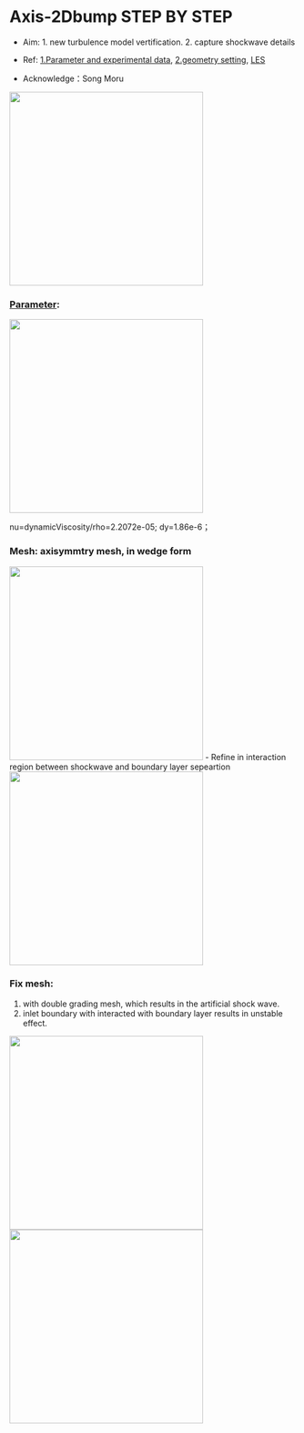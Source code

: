 # Axis-2Dbump STEP BY STEP
- Aim: 1. new turbulence model vertification. 2. capture shockwave details
- Ref: [1.Parameter and experimental data](https://turbmodels.larc.nasa.gov/axibump_val.html), [2.geometry setting](https://www.openfoam.com/documentation/guides/latest/doc/verification-validation-turbulent-bump-2d.html), [LES](https://www.alcf.anl.gov/science/projects/large-eddy-simulation-bachalo-johnson-flow-shock-induced-separation)

- Acknowledge：Song Moru


<img src="https://cdn.mathpix.com/snip/images/ObYqZ8hjnYvciaxMXyc0ILTgwa5HcnvA8VAj-1yDklE.original.fullsize.png" width="340px">


### [Parameter](https://www.cadence.com/ko_KR/home/tools/system-analysis/computational-fluid-dynamics/y-plus.html): 
<img src="https://cdn.mathpix.com/snip/images/xfIMy_NrlkIye9j4CilhxaV3AWcoWTgdk3USZgYsGP0.original.fullsize.png" width="340px">

nu=dynamicViscosity/rho=2.2072e-05;
dy=1.86e-6；

### Mesh: axisymmtry mesh, in wedge form 
<img src="https://cdn.mathpix.com/snip/images/0nz1sQRGkhlBmEF6EhCZeVX-6RbN_yWo4YTEDtBFjU0.original.fullsize.png" width="340px">
- Refine in interaction region between shockwave and boundary layer sepeartion
<img src="https://cdn.mathpix.com/snip/images/5gzw5ey5pTj41cqaHXfbRhedPUCvP0VBsDsvn1gUpcA.original.fullsize.png" width="340px">


### Fix mesh: 

1. with double grading mesh, which results in the artificial shock wave. 
2. inlet boundary with interacted with boundary layer results in unstable effect.

<img src="https://cdn.mathpix.com/snip/images/A_V84gSCSPGv8p9-Se1QHq9EZ-Wf01ZbyJ_rnUe4OsQ.original.fullsize.png" width="340px">
<img src="https://cdn.mathpix.com/snip/images/hFht3tHHecVr-ngEvZZFo3Z8PRD27J8JgFcVP74NEwo.original.fullsize.png" width="340px">
